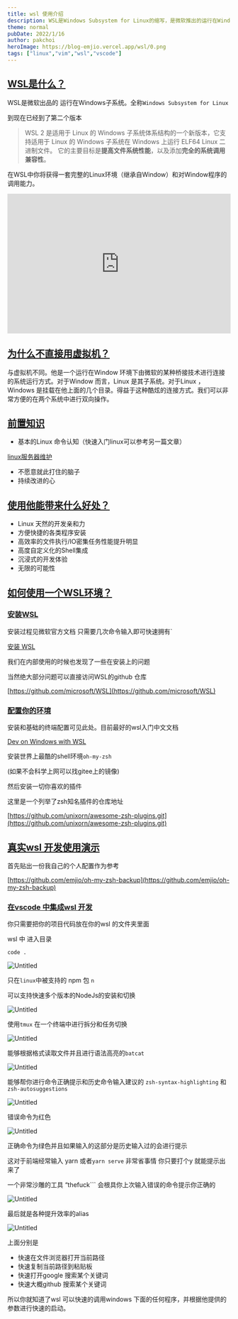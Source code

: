 ```yaml
---
title: wsl 使用介绍
description: WSL是Windows Subsystem for Linux的缩写，是微软推出的运行在Windows子系统上的Linux系统。WSL 2提高了文件系统性能和系统调用兼容性。相比虚拟机，WSL提供完整的Linux环境，具有对Windows程序的调用能力，方便双向操作。使用WSL带来Linux开发友好性、快捷的程序安装、高效的文件执行和IO任务性能提升。安装WSL简便，配置环境后可安装oh-my-zsh等工具，在VS Code中集成WSL进行开发。利用npm包n、tmux、batcat、zsh插件可提升效率，通过alias快速调用Windows程序。
theme: normal
pubDate: 2022/1/16 
author: pakchoi
heroImage: https://blog-emjio.vercel.app/wsl/0.png
tags: ["linux","vim","wsl","vscode"]
---
```



## [WSL是什么？](https://blog-emjio.vercel.app/wsl#wsl%E6%98%AF%E4%BB%80%E4%B9%88)

WSL是微软出品的 运行在Windows子系统。全称`Windows Subsystem for Linux`

到现在已经到了第二个版本

> WSL 2 是适用于 Linux 的 Windows 子系统体系结构的一个新版本，它支持适用于 Linux 的 Windows 子系统在 Windows 上运行 ELF64 Linux 二进制文件。 它的主要目标是​**提高文件系统性能**​，以及添加​**完全的系统调用兼容性**​。

在WSL中你将获得一套完整的Linux环境（继承自Window）和对Window程序的调用能力。

<iframe width="100%" height="315" src="https://www.youtube.com/embed/48k317kOxqg" title="YouTube video player" frameborder="0" allow="accelerometer; autoplay; clipboard-write; encrypted-media; gyroscope; picture-in-picture" allowfullscreen=""></iframe>

## [为什么不直接用虚拟机？](https://blog-emjio.vercel.app/wsl#%E4%B8%BA%E4%BB%80%E4%B9%88%E4%B8%8D%E7%9B%B4%E6%8E%A5%E7%94%A8%E8%99%9A%E6%8B%9F%E6%9C%BA)

与虚拟机不同。他是一个运行在Window 环境下由微软的某种桥接技术进行连接的系统运行方式。对于Window 而言，Linux 是其子系统。对于Linux ，Windows 是挂载在他上面的几个目录。得益于这种酷炫的连接方式。我们可以非常方便的在两个系统中进行双向操作。

## [前置知识](https://blog-emjio.vercel.app/wsl#%E5%89%8D%E7%BD%AE%E7%9F%A5%E8%AF%86)

* 基本的Linux 命令认知（快速入门linux可以参考另一篇文章）

[linux服务器维护](https://blog-emjio.vercel.app/linux/)

* 不愿意就此打住的脑子
* 持续改进的心

## [使用他能带来什么好处？](https://blog-emjio.vercel.app/wsl#%E4%BD%BF%E7%94%A8%E4%BB%96%E8%83%BD%E5%B8%A6%E6%9D%A5%E4%BB%80%E4%B9%88%E5%A5%BD%E5%A4%84)

* Linux 天然的开发亲和力
* 方便快捷的各类程序安装
* 高效率的文件执行/IO密集任务性能提升明显
* 高度自定义化的Shell集成
* 沉浸式的开发体验
* 无限的可能性

## [如何使用一个WSL环境？](https://blog-emjio.vercel.app/wsl#%E5%A6%82%E4%BD%95%E4%BD%BF%E7%94%A8%E4%B8%80%E4%B8%AAwsl%E7%8E%AF%E5%A2%83)

### [安装WSL](https://blog-emjio.vercel.app/wsl#%E5%AE%89%E8%A3%85wsl)

安装过程见微软官方文档 只需要几次命令输入即可快速拥有\`

[安装 WSL](https://docs.microsoft.com/zh-cn/windows/wsl/install)

我们在内部使用的时候也发现了一些在安装上的问题

当然绝大部分问题可以直接访问WSL的github 仓库

[https://github.com/microsoft/WSL](https://github.com/microsoft/WSL)

### [配置你的环境](https://blog-emjio.vercel.app/wsl#%E9%85%8D%E7%BD%AE%E4%BD%A0%E7%9A%84%E7%8E%AF%E5%A2%83)

安装和基础的终端配置可见此处。目前最好的wsl入门中文文档

[Dev on Windows with WSL](https://dowww.spencerwoo.com/)

安装世界上最酷的shell环境`oh-my-zsh`

(如果不会科学上网可以找gitee上的镜像)

然后安装一切你喜欢的插件

这里是一个列举了zsh知名插件的仓库地址

[https://github.com/unixorn/awesome-zsh-plugins.git](https://github.com/unixorn/awesome-zsh-plugins.git)

## [真实wsl 开发使用演示](https://blog-emjio.vercel.app/wsl#%E7%9C%9F%E5%AE%9Ewsl-%E5%BC%80%E5%8F%91%E4%BD%BF%E7%94%A8%E6%BC%94%E7%A4%BA)

首先贴出一份我自己的个人配置作为参考

[https://github.com/emjio/oh-my-zsh-backup](https://github.com/emjio/oh-my-zsh-backup)

### [在vscode 中集成wsl 开发](https://blog-emjio.vercel.app/wsl#%E5%9C%A8vscode-%E4%B8%AD%E9%9B%86%E6%88%90wsl-%E5%BC%80%E5%8F%91)

你只需要把你的项目代码放在你的wsl 的文件夹里面

wsl 中 进入目录

<pre class="shiki material-default" bash="true"><div class="code-container"><code><div class="line"><span>code </span><span>.</span></div></code></div></pre>

![Untitled](https://blog-emjio.vercel.app/wsl/0.png)

只在`linux`中被支持的 npm 包 `n`

可以支持快速多个版本的NodeJs的安装和切换

![Untitled](https://blog-emjio.vercel.app/wsl/1.png)

使用`tmux` 在一个终端中进行拆分和任务切换

![Untitled](https://blog-emjio.vercel.app/wsl/2.png)

能够根据格式读取文件并且进行语法高亮的`batcat`

![Untitled](https://blog-emjio.vercel.app/wsl/3.png)

能够帮你进行命令正确提示和历史命令输入建议的 `zsh-syntax-highlighting` 和 `zsh-autosuggestions`

![Untitled](https://blog-emjio.vercel.app/wsl/4.png)

错误命令为红色

![Untitled](https://blog-emjio.vercel.app/wsl/5.png)

正确命令为绿色并且如果输入的这部分是历史输入过的会进行提示

这对于前端经常输入 yarn 或者`yarn serve` 非常省事情 你只要打个y 就能提示出来了

一个非常沙雕的工具 “thefuck\`\`\` 会根具你上次输入错误的命令提示你正确的

![Untitled](https://blog-emjio.vercel.app/wsl/6.png)

最后就是各种提升效率的alias

![Untitled](https://blog-emjio.vercel.app/wsl/7.png)

上面分别是

* 快速在文件浏览器打开当前路径
* 快速复制当前路径到粘贴板
* 快速打开google 搜索某个关键词
* 快速大概github 搜索某个关键词

所以你就知道了wsl 可以快速的调用windows 下面的任何程序，并根据他提供的参数进行快速的启动。
